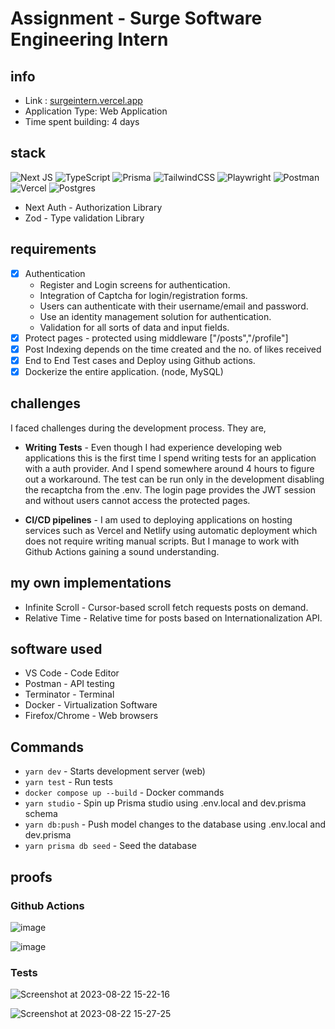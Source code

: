 # Assignment - Surge Software Engineering Intern

## info
- Link : [surgeintern.vercel.app](https://surgeintern.vercel.app)
- Application Type: Web Application
- Time spent building: 4 days

## stack
![Next JS](https://img.shields.io/badge/Next-black?style=for-the-badge&logo=next.js&logoColor=white)  ![TypeScript](https://img.shields.io/badge/typescript-%23007ACC.svg?style=for-the-badge&logo=typescript&logoColor=white) ![Prisma](https://img.shields.io/badge/Prisma-3982CE?style=for-the-badge&logo=Prisma&logoColor=white) ![TailwindCSS](https://img.shields.io/badge/tailwindcss-%2338B2AC.svg?style=for-the-badge&logo=tailwind-css&logoColor=white) ![Playwright](https://img.shields.io/badge/Playwright-45ba4b?style=for-the-badge&logo=Playwright&logoColor=white) ![Postman](https://img.shields.io/badge/Postman-FF6C37?style=for-the-badge&logo=Postman&logoColor=white) ![Vercel](https://img.shields.io/badge/Vercel-000000?style=for-the-badge&logo=vercel&logoColor=white)
![Postgres](https://img.shields.io/badge/PostgreSQL-316192?style=for-the-badge&logo=postgresql&logoColor=white) 
- Next Auth - Authorization Library
- Zod - Type validation Library

## requirements
- [x] Authentication
    - Register and Login screens for authentication.
    - Integration of Captcha for login/registration forms.
    - Users can authenticate with their username/email and password.
    - Use an identity management solution for authentication.
    - Validation for all sorts of data and input fields.
- [x] Protect pages - protected using middleware ["/posts","/profile"]
- [x] Post Indexing depends on the time created and the no. of likes received
- [x] End to End Test cases and Deploy using Github actions.
- [x] Dockerize the entire application. (node, MySQL)

## challenges
I faced challenges during the development process. They are,
- **Writing Tests** - Even though I had experience developing web applications this is the first time I spend writing tests for an application with a auth provider. And I spend somewhere around 4 hours to figure out a workaround. The test can be run only in the development disabling the recaptcha from the .env. The login page provides the JWT session and without users cannot access the protected pages.

- **CI/CD pipelines** - I am used to  deploying applications on hosting services such as Vercel and Netlify using automatic deployment which does not require writing manual scripts. But I manage to work with Github Actions gaining a sound understanding.

## my own implementations
- Infinite Scroll - Cursor-based scroll fetch requests posts on demand.
- Relative Time -  Relative time for posts based on Internationalization API.

## software used
- VS Code - Code Editor
- Postman - API testing
- Terminator - Terminal
- Docker - Virtualization Software
- Firefox/Chrome - Web browsers

## Commands
- <code>yarn dev</code> - Starts development server (web)
- <code>yarn test</code> - Run tests
- <code>docker compose up --build</code> - Docker commands
- <code>yarn studio</code> - Spin up Prisma studio using .env.local and dev.prisma schema
- <code>yarn db:push</code> - Push model changes to the database using .env.local and dev.prisma
- <code>yarn prisma db seed</code> - Seed the database

## proofs
### Github Actions
![image](https://github.com/0xbyt3z/surge-assignment/assets/40062006/658fc06e-fbc2-45e7-be02-e4359b46d971)

![image](https://github.com/0xbyt3z/surge-assignment/assets/40062006/c7bf54f3-7047-4fac-a9e6-8b890e14a57d)

### Tests
![Screenshot at 2023-08-22 15-22-16](https://github.com/0xbyt3z/surge-assignment/assets/40062006/cd8aa9ed-9570-4505-aa7b-e3c15dadaa6a)

![Screenshot at 2023-08-22 15-27-25](https://github.com/0xbyt3z/surge-assignment/assets/40062006/ea4834bd-cf75-4f52-866c-5da92617d192)
